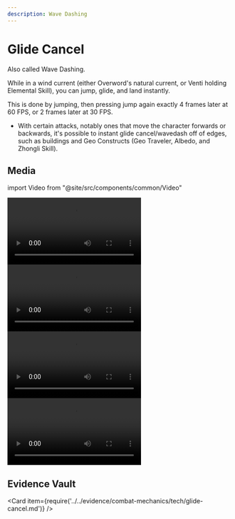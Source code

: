 ```yaml
---
description: Wave Dashing
---
```


# Glide Cancel

Also called Wave Dashing.

While in a wind current (either Overword's natural current, or Venti holding Elemental Skill), you can jump, glide, and land instantly.

This is done by jumping, then pressing jump again exactly 4 frames later at 60 FPS, or 2 frames later at 30 FPS.

* With certain attacks, notably ones that move the character forwards or backwards, it's possible to instant glide cancel/wavedash off of edges, such as buildings and Geo Constructs (Geo Traveler, Albedo, and Zhongli Skill).

## Media

import Video from "@site/src/components/common/Video"

<Tabs>

<TabItem value="sgc" label="Standing glide cancel">
<Video src="glide-cancel/OggEdpG.mp4" caption="Standing glide cancel" />
</TabItem>

<TabItem value="60gc" label="60fps glide cancel">
<Video src="glide-cancel/ripNFSg.mp4" caption="60fps glide cancel" />
</TabItem>

<TabItem value="gcva" label="Glide canceling various animations">
<Video src="glide-cancel/NvWDcSu.mp4" caption="Glide canceling various animations" />
</TabItem>

<TabItem value="rbgc" label="Raiden's Burst combo with glide cancel">
<Video src="glide-cancel/AjzO2zO.mp4" caption="Raiden's Burst combo with glide cancel" />
</TabItem>
</Tabs>

## Evidence Vault

<Card item={require('../../evidence/combat-mechanics/tech/glide-cancel.md')} />
